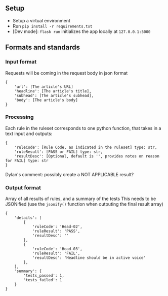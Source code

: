 ## Setup
- Setup a virtual environment
- Run `pip install -r requirements.txt`
- [Dev mode]: `flask run` initializes the app locally at `127.0.0.1:5000`

## Formats and standards

### Input format
Requests will be coming in the request body in json format

```
{
    'url': [The article's URL]
    'headline': [The article's title],
    'subhead': [The article's subhead],
    'body': [The article's body] 
}
```

### Processing
Each rule in the ruleset corresponds to one python function,
that takes in a text input and outputs:
```
{
    'ruleCode': [Rule Code, as indicated in the ruleset] type: str, 
    'ruleResult': [PASS or FAIL] type: str,
    'resultDesc': [Optional, default is '', provides notes on reason for FAIL] type: str
}
```  
Dylan's comment: possibly create a NOT APPLICABLE result?


### Output format
Array of all results of rules, and a summary of the tests
This needs to be JSONified (use the `jsonify()` function when outputing the final result array)

```
{
    'details': [
        {
            'ruleCode': 'Head-02',
            'ruleResult': 'PASS',
            'resultDesc': ''
        },
        {
            'ruleCode': 'Head-03',
            'ruleResult': 'FAIL',
            'resultDesc': 'Headline should be in active voice'
        },
    ],
    'summary': {
        'tests_passed': 1,
        'tests_failed': 1
    }
}
```


